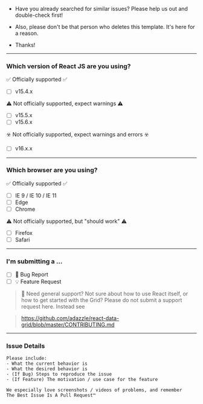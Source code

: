 - Have you already searched for similar issues? Please help us out and double-check first!

- Also, please don't be that person who deletes this template. It's here for a reason.

- Thanks!

---

### Which version of React JS are you using?

✅ Officially supported ✅
- [ ] v15.4.x

⚠️ Not officially supported, expect warnings ⚠️
- [ ] v15.5.x
- [ ] v15.6.x

☣️ Not officially supported, expect warnings and errors ☣️
- [ ] v16.x.x

---

### Which browser are you using?

✅ Officially supported ✅
- [ ] IE 9 / IE 10 / IE 11
- [ ] Edge
- [ ] Chrome

⚠️ Not officially supported, but "should work" ⚠️
- [ ] Firefox
- [ ] Safari

---

### I'm submitting a ...

- [ ] 🐛 Bug Report
- [ ] 💡 Feature Request

> 👋 Need general support? Not sure about how to use React itself, or how to get started with the Grid?
> Please do not submit a support request here. Instead see

> https://github.com/adazzle/react-data-grid/blob/master/CONTRIBUTING.md

---

### Issue Details

```
Please include:
- What the current behavior is
- What the desired behavior is
- (If Bug) Steps to reproduce the issue
- (If Feature) The motivation / use case for the feature

We especially love screenshots / videos of problems, and remember
The Best Issue Is A Pull Request™
```

